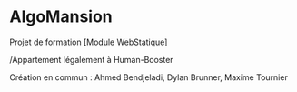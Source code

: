 # AlgoMansion

Projet de formation [Module WebStatique]

/Appartement légalement à Human-Booster

Création en commun :
        Ahmed Bendjeladi,
        Dylan Brunner,
        Maxime Tournier

